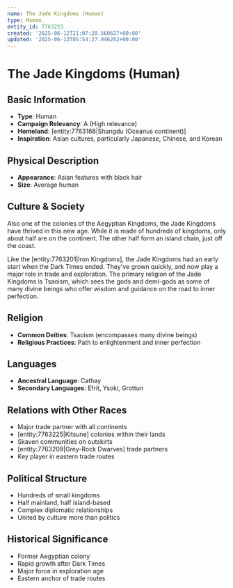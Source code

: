 ```yaml
---
name: The Jade Kingdoms (Human)
type: Human
entity_id: 7763223
created: '2025-06-12T21:07:20.560627+00:00'
updated: '2025-06-13T05:54:27.946262+00:00'
---
```


# The Jade Kingdoms (Human)

## Basic Information
- **Type**: Human
- **Campaign Relevancy**: A (High relevance)
- **Homeland**: [entity:7763168|Shangdu (Oceanus continent)]
- **Inspiration**: Asian cultures, particularly Japanese, Chinese, and Korean

## Physical Description
- **Appearance**: Asian features with black hair
- **Size**: Average human

## Culture & Society
Also one of the colonies of the Aegyptian Kingdoms, the Jade Kingdoms have thrived in this new age. While it is made of hundreds of kingdoms, only about half are on the continent. The other half form an island chain, just off the coast.

Like the [entity:7763201|Iron Kingdoms], the Jade Kingdoms had an early start when the Dark Times ended. They've grown quickly, and now play a major role in trade and exploration. The primary religion of the Jade Kingdoms is Tsaoism, which sees the gods and demi-gods as some of many divine beings who offer wisdom and guidance on the road to inner perfection.

## Religion
- **Common Deities**: Tsaoism (encompasses many divine beings)
- **Religious Practices**: Path to enlightenment and inner perfection

## Languages
- **Ancestral Language**: Cathay
- **Secondary Languages**: Efrit, Ysoki, Grottun

## Relations with Other Races
- Major trade partner with all continents
- [entity:7763225|Kitsune] colonies within their lands
- Skaven communities on outskirts
- [entity:7763209|Grey-Rock Dwarves] trade partners
- Key player in eastern trade routes

## Political Structure
- Hundreds of small kingdoms
- Half mainland, half island-based
- Complex diplomatic relationships
- United by culture more than politics

## Historical Significance
- Former Aegyptian colony
- Rapid growth after Dark Times
- Major force in exploration age
- Eastern anchor of trade routes